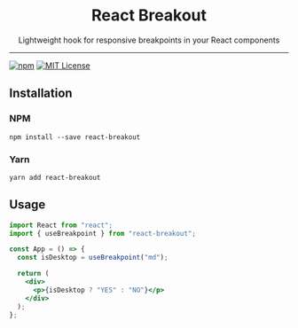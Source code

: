 <div align="center">
<h1>React Breakout</h1>

<p>Lightweight hook for responsive breakpoints in your React components</p>
</div>

---

[![npm](https://img.shields.io/npm/v/react-breakout.svg?style=flat-square)](https://www.npmjs.com/package/react-breakout)
[![MIT License](https://img.shields.io/npm/l/react-breakout.svg?style=flat-square)](https://github.com/fnoah/react-breakout/blob/master/LICENSE)

## Installation

### NPM

```
npm install --save react-breakout
```

### Yarn

```
yarn add react-breakout
```

## Usage

```jsx
import React from "react";
import { useBreakpoint } from "react-breakout";

const App = () => {
  const isDesktop = useBreakpoint("md");

  return (
    <div>
      <p>{isDesktop ? "YES" : "NO"}</p>
    </div>
  );
};
```
